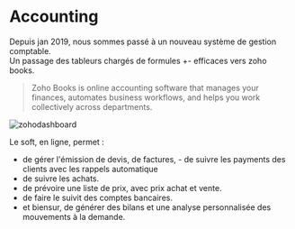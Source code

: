 # Accounting

Depuis jan 2019, nous sommes passé à un nouveau système de gestion comptable.  
Un passage des tableurs chargés de formules +- efficaces vers zoho books.

> Zoho Books is online accounting software that manages your finances, automates business workflows, and helps you work collectively across departments.

![zohodashboard](https://blog.zoho.com/wp-content/uploads/2013/11/new_dashboard.png)

Le soft, en ligne, permet :

* de gérer l'émission de devis, de factures, - de suivre les payments des clients avec les rappels automatique
* de suivre les achats.
* de prévoire une liste de prix, avec prix achat et vente.
* de faire le suivit des comptes bancaires.  
* et biensur, de générer des bilans et une analyse personnalisée des mouvements à la demande.

